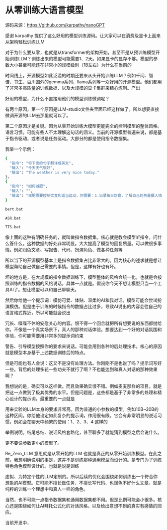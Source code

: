 # 从零训练大语言模型

源码来源：https://github.com/karpathy/nanoGPT

感谢 karpathy 提供了这么好用的模型训练源码。让大家可以在消费级显卡上面来从架构轻松训练LLM

对于为什么要从零，也就是从transformer的架构开始，甚至不是从预训练模型开始训练LLM？训练出来的模型可能需要1、2天。如果显卡的显存不够。模型的参数大小甚至可能还在非常小的规模级别（1B左右）为什么在当前的

时间线上，开源模型如此泛滥的时期还要来从头开始训练LLM？例如千问、智谱、书生、百川国外的gemma系列、llama系列等一众好用的开源模型。他们都用了非常多高质量的训练数据、以及大规模的显卡集群来精心炼制。产出

好用的模型，为什么不直接用他们的模型训练微调呢？

有两个原因，第一个原因是LLM-studio文件夹里面已经这样做了。所以想要直接微调开源的LLM去那里就可以了。

第二个原因才是关键。因为从零开始训练大模型更能完全的控制模型的整体风格。语言习惯。可能有些人不太理解这句话的涵义。当前的开源模型普遍来说，都是基于指令驱动，或者说是任务驱动。大部分的都是使用指令数据集。

我举一个示例：

```bash
{
  "指令": "将下面的句子翻译成英文",
  "输入": "今天天气很好",
  "输出": "The weather is very nice today."
}，
{
  "指令": "如何减肥",
  "输入": "",
  "输出": "减肥需要控制饮食和适当运动，你需要：1.记录每日饮食，了解自己的热量摄入情况。2.多走路、爬楼梯，增加日常活动量 3.xxxxx 4.xxxxx"
}
```

```bash
bert.bat

ASR.bat

TTS.bat


```

像上面的这种有明确任务的，就叫做指令数据集。核心就是教会模型听指令，问什么答什么。这种数据的好处非常明显。大大提高了模型的回复质量。可以做很多事情。例如润色文章、写报告、代码、扮演角色、做各种任务等

所以当下的开源模型基本上是指令数据集占比非常大的。因为核心的述求就是想让模型帮助自己做自己需要的事情。但是，这样有好也有坏。

坏的地方是，在大规模的指令数据训练下，模型整体的风格会统一化，也就是会按照训练的指令数据的风格说话，具体一点就是。假设你今天不想让模型只当一个工具AI了。想让模型可以和自己聊聊天。

然后你给他一个提示词：模仿可爱、体贴、温柔的AI和我对话。模型可能会尝试扮演模仿。但是由于训练的时候指令的数据占比过多，导致AI说出的内容会往自己的语言格式靠近，所以可能就会说出

冗长、喋喋不休的安慰关心的内容。恨不得一个回合就把所有想要说的东西都抛给你。不像是一个真实场景下，真人的那种对话体验。想要达到一个好的对话氛围和体验，你可能需要用非常多的提示词约束

警告、引导模型按照你的要求来说话。可能会用到各种的后处理技术。核心的原因就是模型本身基于上述数据训练后的特点。

但是可能也有人会说：这又不是没有处理方法。你刚刚不是也说了吗？提示词写好一些。背后的处理多花一些功夫不就行了啊？不也能达到和真人对话的那种效果啊？

我想说的是，确实可以这样做。而且效果确实很不错。例如麦麦那样的项目。就是把这一点做到了极其优秀的水平。但是问题是，这些都是基于了非常多的处理和精心设计的提示词。最重要的一点就是

用来实验的LLM本身的要求非常高。因为普通的小参数的模型，例如10B~20B的这种区间。你给他设定如此复杂的提示词，作用很有限。它会有非常明显的说话习惯，例如会在聊天中频繁的使用：1、2、3、4 这样的

举例说明。结尾总结、说话风格套路化，甚至聊多了就能猜到模型之后会说什么。

更不要说参数更小的模型了。

Re_Zero_LLM 意思就是从零开始的LLM 也就是真正的从零开始训练模型。在此之前，我想明确说明的事是，这并不是训练那种通用模型而设计的。是专门为了训练特色角色模型设计的。也就是说是训练

虚拟、为特定个性的LLM定制的。所以后续的优化会围绕如何训练出一个符合你想象的AI模型。它可能不擅长做任务、不擅长写代码、也润色不好什么文章。就是纯粹的训练一个理想中和真人一样的角色。

当然，也不可能一点指令数据集和通用数据集都不用。但是比例可能会小很多。核心还是围绕如何让AI拜托公式化的对话风格。以及给出意想不到的真实有感情的回应。

当前开发中，























